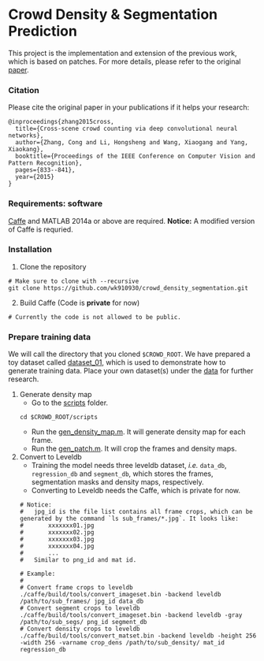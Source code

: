 # Crowd Density & Segmentation Prediction

This project is the implementation and extension of the previous work, which is based on patches. For more details, please refer to the original [paper](http://www.ee.cuhk.edu.hk/~xgwang/papers/zhangLWYcvpr15.pdf).

### Citation

Please cite the original paper in your publications if it helps your research:

```
@inproceedings{zhang2015cross,
  title={Cross-scene crowd counting via deep convolutional neural networks},
  author={Zhang, Cong and Li, Hongsheng and Wang, Xiaogang and Yang, Xiaokang},
  booktitle={Proceedings of the IEEE Conference on Computer Vision and Pattern Recognition},
  pages={833--841},
  year={2015}
}
```

### Requirements: software

[Caffe](http://caffe.berkeleyvision.org/) and MATLAB 2014a or above are required. **Notice:** A modified version of Caffe is requried.

### Installation

1. Clone the repository

```Shell
# Make sure to clone with --recursive
git clone https://github.com/wk910930/crowd_density_segmentation.git
```

2. Build Caffe (Code is **private** for now)

```Shell
# Currently the code is not allowed to be public.
```

### Prepare training data

We will call the directory that you cloned `$CROWD_ROOT`. We have prepared a toy dataset called [dataset_01](data/dataset_01), which is used to demonstrate how to generate training data. Place your own dataset(s) under the [data](data) for further research.

1. Generate density map
    * Go to the [scripts](scripts) folder.
    ```Shell
    cd $CROWD_ROOT/scripts
    ```
    * Run the [gen_density_map.m](scripts/gen_density_map.m). It will generate density map for each frame.
    * Run the [gen_patch.m](scripts/gen_patch.m). It will crop the frames and density maps.
2. Convert to Leveldb
    * Training the model needs three leveldb dataset, *i.e.* `data_db`, `regression_db` and `segment_db`, which stores the frames, segmentation masks and density maps, respectively.
    * Converting to Leveldb needs the Caffe, which is private for now.
    ```Shell
    # Notice:
    #   jpg_id is the file list contains all frame crops, which can be generated by the command `ls sub_frames/*.jpg`. It looks like:
    #       xxxxxxx01.jpg
    #       xxxxxxx02.jpg
    #       xxxxxxx03.jpg
    #       xxxxxxx04.jpg
    #       ...
    #   Similar to png_id and mat id.

    # Example:
    #
    # Convert frame crops to leveldb
    ./caffe/build/tools/convert_imageset.bin -backend leveldb /path/to/sub_frames/ jpg_id data_db
    # Convert segment crops to leveldb
    ./caffe/build/tools/convert_imageset.bin -backend leveldb -gray /path/to/sub_segs/ png_id segment_db
    # Convert density crops to leveldb
    ./caffe/build/tools/convert_matset.bin -backend leveldb -height 256 -width 256 -varname crop_dens /path/to/sub_density/ mat_id regression_db
    ```
